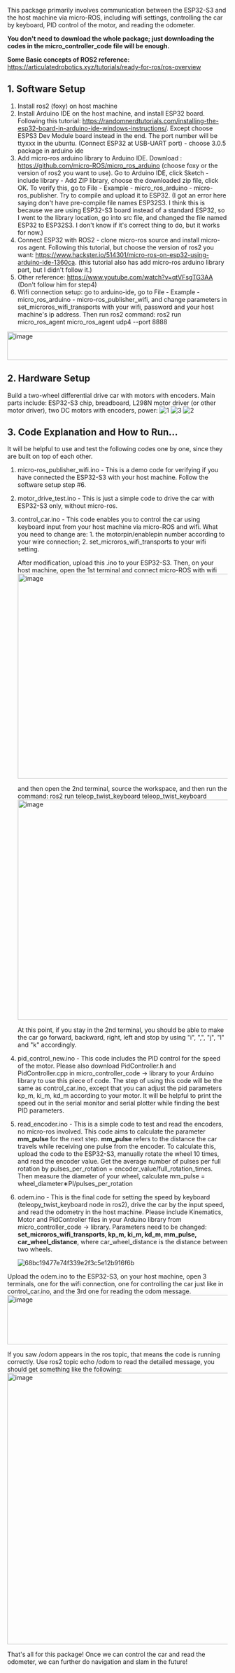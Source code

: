 This package primarily involves communication between the ESP32-S3 and the host machine via micro-ROS, including wifi settings, controlling the car by keyboard, PID control of the motor, and reading the odometer.

**You don't need to download the whole package; just downloading the codes in the micro_controller_code file will be enough.**

**Some Basic concepts of ROS2 reference:** https://articulatedrobotics.xyz/tutorials/ready-for-ros/ros-overview
## 1. Software Setup
1. Install ros2 (foxy) on host machine
2. Install Arduino IDE on the host machine, and install ESP32 board. Following this tutorial: https://randomnerdtutorials.com/installing-the-esp32-board-in-arduino-ide-windows-instructions/. Except choose ESPS3 Dev Module board instead in the end. The port number will be ttyxxx in the ubuntu. (Connect ESP32 at USB-UART port) - choose 3.0.5 package in arduino ide
3. Add micro-ros arduino library to Arduino IDE. Download : https://github.com/micro-ROS/micro_ros_arduino (choose foxy or the version of ros2 you want to use). Go to Arduino IDE, click Sketch - include library - Add ZIP library, choose the downloaded zip file, click OK. To verify this, go to File - Example - micro_ros_arduino - micro-ros_publisher. Try to compile and upload it to ESP32. (I got an error here saying don't have pre-compile file names ESP32S3. I think this is because we are using ESP32-S3 board instead of a standard ESP32, so I went to the library location, go into src file, and changed the file named ESP32 to ESP32S3. I don't know if it's correct thing to do, but it works for now.)
4. Connect ESP32 with ROS2 - clone micro-ros source and install micro-ros agent. Following this tutorial, but choose the version of ros2 you want: https://www.hackster.io/514301/micro-ros-on-esp32-using-arduino-ide-1360ca. (this tutorial also has add micro-ros arduino library part, but I didn't follow it.)
5. Other reference: https://www.youtube.com/watch?v=qtVFsgTG3AA (Don't follow him for step4)
6. Wifi connection setup: go to arduino-ide, go to File - Example - micro_ros_arduino - micro-ros_publisher_wifi, and change parameters in set_microros_wifi_transports with your wifi, password and your host machine's ip address. Then run ros2 command: ros2 run micro_ros_agent micro_ros_agent udp4 --port 8888
<img width="672" height="65" alt="image" src="https://github.com/user-attachments/assets/a5239db7-0dac-40e8-a9db-9b4fdf5ed93c" />

## 2. Hardware Setup
Build a two-wheel differential drive car with motors with encoders. Main parts include: ESP32-S3 chip, breadboard, L298N motor driver (or other motor driver), two DC motors with encoders, power:
   ![1](https://github.com/user-attachments/assets/11c653a8-bd1e-4746-ab47-9ea7a6c27048)
![3](https://github.com/user-attachments/assets/684d31fb-51c8-4095-a015-d56829a1c63f)
![2](https://github.com/user-attachments/assets/5e5d1bd2-8517-47df-8dda-366b81ed225b)

## 3. Code Explanation and How to Run...
It will be helpful to use and test the following codes one by one, since they are built on top of each other.
1. micro-ros_publisher_wifi.ino - This is a demo code for verifying if you have connected the ESP32-S3 with your host machine. Follow the software setup step #6.
2. motor_drive_test.ino - This is just a simple code to drive the car with ESP32-S3 only, without micro-ros.
3. control_car.ino - This code enables you to control the car using keyboard input from your host machine via micro-ROS and wifi. What you need to change are: 1. the motorpin/enablepin number according to your wire connection; 2. set_microros_wifi_transports to your wifi setting.

   After modification, upload this .ino to your ESP32-S3. Then, on your host machine, open the 1st terminal and connect micro-ROS with wifi
   <img width="1147" height="468" alt="image" src="https://github.com/user-attachments/assets/07344942-55d9-41c8-b559-3e44f729ddd6" />

   and then open the 2nd terminal, source the workspace, and then run the command: ros2 run teleop_twist_keyboard teleop_twist_keyboard
   <img width="822" height="503" alt="image" src="https://github.com/user-attachments/assets/4612ee4d-3943-486a-a955-ec9d9156273b" />

   At this point, if you stay in the 2nd terminal, you should be able to make the car go forward, backward, right, left and stop by using "i", ",", "j", "l" and "k" accordingly.
5. pid_control_new.ino - This code includes the PID control for the speed of the motor. Please also download PidController.h and PidController.cpp in micro_controller_code -> library to your Arduino library to use this piece of code. The step of using this code will be the same as control_car.ino, except that you can adjust the pid parameters kp_m, ki_m, kd_m according to your motor. It will be helpful to print the speed out in the serial monitor and serial plotter while finding the best PID parameters.
6. read_encoder.ino - This is a simple code to test and read the encoders, no micro-ros involved. This code aims to calculate the parameter **mm_pulse** for the next step. **mm_pulse** refers to the distance the car travels while receiving one pulse from the encoder. To calculate this, upload the code to the ESP32-S3, manually rotate the wheel 10 times, and read the encoder value. Get the average number of pulses per full rotation by pulses_per_rotation = encoder_value/full_rotation_times. Then measure the diameter of your wheel, calculate mm_pulse = wheel_diameter∗PI/pulses_per_rotation
7. odem.ino - This is the final code for setting the speed by keyboard (teleopy_twist_keyboard node in ros2), drive the car by the input speed, and read the odometry in the host machine. Please include Kinematics, Motor and PidController files in your Arduino library from micro_controller_code -> library.
   Parameters need to be changed: **set_microros_wifi_transports, kp_m, ki_m, kd_m, mm_pulse, car_wheel_distance**, where car_wheel_distance is the distance between two wheels.
   
   ![68bc19477e74f339e2f3c5e12b916f6b](https://github.com/user-attachments/assets/1af41b53-ad24-4559-84d2-f13f68a41979)

Upload the odem.ino to the ESP32-S3, on your host machine, open 3 terminals, one for the wifi connection, one for controlling the car just like in control_car.ino, and the 3rd one for reading the odom message.
<img width="582" height="113" alt="image" src="https://github.com/user-attachments/assets/ba9c1ab4-54e5-4172-9493-41df9983a3b0" />

If you saw /odom appears in the ros topic, that means the code is running correctly. Use ros2 topic echo /odom to read the detailed message, you should get something like the following:
<img width="885" height="620" alt="image" src="https://github.com/user-attachments/assets/df0352ec-8e7d-4b4a-8c29-70cb5adacc29" />

That's all for this package! Once we can control the car and read the odometer, we can further do navigation and slam in the future!


